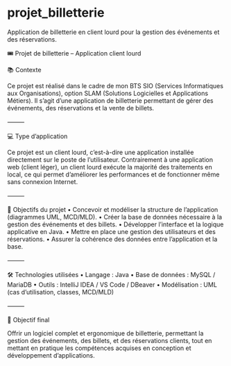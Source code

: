 # projet_billetterie
Application de billetterie en client lourd pour la gestion des événements et des réservations.

🎟️ Projet de billetterie – Application client lourd

📚 Contexte

Ce projet est réalisé dans le cadre de mon BTS SIO (Services Informatiques aux Organisations), option SLAM (Solutions Logicielles et Applications Métiers).
Il s’agit d’une application de billetterie permettant de gérer des événements, des réservations et la vente de billets.

⸻

💻 Type d’application

Ce projet est un client lourd, c’est-à-dire une application installée directement sur le poste de l’utilisateur.
Contrairement à une application web (client léger), un client lourd exécute la majorité des traitements en local, ce qui permet d’améliorer les performances et de fonctionner même sans connexion Internet.

⸻

🧠 Objectifs du projet
	•	Concevoir et modéliser la structure de l’application (diagrammes UML, MCD/MLD).
	•	Créer la base de données nécessaire à la gestion des événements et des billets.
	•	Développer l’interface et la logique applicative en Java.
	•	Mettre en place une gestion des utilisateurs et des réservations.
	•	Assurer la cohérence des données entre l’application et la base.

⸻

🛠️ Technologies utilisées
	•	Langage : Java
	•	Base de données : MySQL / MariaDB
	•	Outils : IntelliJ IDEA / VS Code / DBeaver
	•	Modélisation : UML (cas d’utilisation, classes, MCD/MLD)

⸻

🚀 Objectif final

Offrir un logiciel complet et ergonomique de billetterie, permettant la gestion des événements, des billets, et des réservations clients, tout en mettant en pratique les compétences acquises en conception et développement d’applications.
